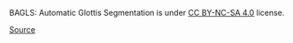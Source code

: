 BAGLS: Automatic Glottis Segmentation is under [CC BY-NC-SA 4.0](https://creativecommons.org/licenses/by-nc-sa/4.0/) license.

[Source](https://www.kaggle.com/datasets/gomezp/benchmark-for-automatic-glottis-segmentation)